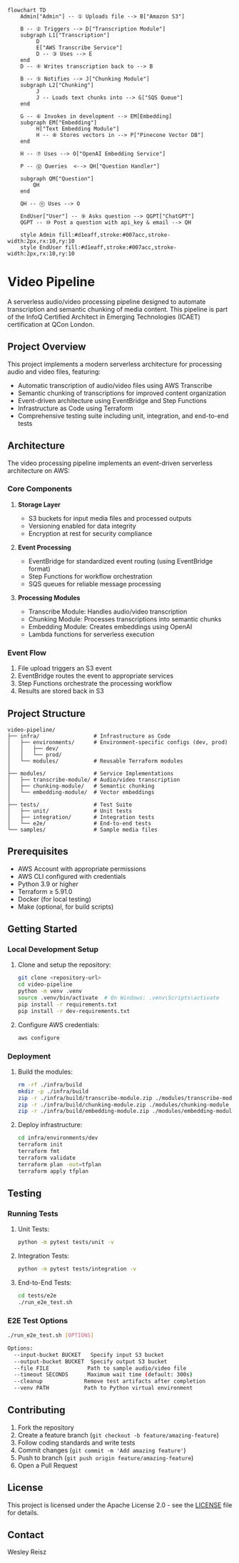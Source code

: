 ```mermaid
flowchart TD
    Admin["Admin"] -- ① Uploads file --> B["Amazon S3"]

    B -- ② Triggers --> D["Transcription Module"]
    subgraph L1["Transcription"]
         D
         E["AWS Transcribe Service"]
         D -- ③ Uses --> E
    end
    D -- ④ Writes transcription back to --> B

    B -- ⑤ Notifies --> J["Chunking Module"]
    subgraph L2["Chunking"]
         J
         J -- Loads text chunks into --> G["SQS Queue"]
    end

    G -- ⑥ Invokes in development --> EM[Embedding]
    subgraph EM["Embedding"]
         H["Text Embedding Module"]
         H -- ⑧ Stores vectors in --> P["Pinecone Vector DB"]
    end

    H -- ⑦ Uses --> O["OpenAI Embedding Service"]

    P -- ⑫ Queries  <--> QH["Question Handler"]

    subgraph QM["Question"]
        QH
    end

    QH -- ⑪ Uses --> O

    EndUser["User"] -- ⑨ Asks question --> QGPT["ChatGPT"]
    QGPT -- ⑩ Post a question with api_key & email --> QH

    style Admin fill:#d1eaff,stroke:#007acc,stroke-width:2px,rx:10,ry:10
    style EndUser fill:#d1eaff,stroke:#007acc,stroke-width:2px,rx:10,ry:10

```

# Video Pipeline

A serverless audio/video processing pipeline designed to automate transcription and semantic chunking of media content. This pipeline is part of the InfoQ Certified Architect in Emerging Technologies (ICAET) certification at QCon London.

## Project Overview

This project implements a modern serverless architecture for processing audio and video files, featuring:

- Automatic transcription of audio/video files using AWS Transcribe
- Semantic chunking of transcriptions for improved content organization
- Event-driven architecture using EventBridge and Step Functions
- Infrastructure as Code using Terraform
- Comprehensive testing suite including unit, integration, and end-to-end tests

## Architecture

The video processing pipeline implements an event-driven serverless architecture on AWS:

### Core Components

1. **Storage Layer**
   - S3 buckets for input media files and processed outputs
   - Versioning enabled for data integrity
   - Encryption at rest for security compliance

2. **Event Processing**
   - EventBridge for standardized event routing (using EventBridge format)
   - Step Functions for workflow orchestration
   - SQS queues for reliable message processing

3. **Processing Modules**
   - Transcribe Module: Handles audio/video transcription
   - Chunking Module: Processes transcriptions into semantic chunks
   - Embedding Module: Creates embeddings using OpenAI
   - Lambda functions for serverless execution

### Event Flow

1. File upload triggers an S3 event
2. EventBridge routes the event to appropriate services
3. Step Functions orchestrate the processing workflow
4. Results are stored back in S3

## Project Structure

```
video-pipeline/
├── infra/                 # Infrastructure as Code
│   ├── environments/      # Environment-specific configs (dev, prod)
│   │   ├── dev/
│   │   └── prod/
│   └── modules/           # Reusable Terraform modules
│
├── modules/               # Service Implementations
│   ├── transcribe-module/ # Audio/video transcription
│   ├── chunking-module/   # Semantic chunking
│   └── embedding-module/  # Vector embeddings
│
├── tests/                 # Test Suite
│   ├── unit/              # Unit tests
│   ├── integration/       # Integration tests
│   └── e2e/               # End-to-end tests
└── samples/               # Sample media files
```

## Prerequisites

- AWS Account with appropriate permissions
- AWS CLI configured with credentials
- Python 3.9 or higher
- Terraform ≥ 5.91.0
- Docker (for local testing)
- Make (optional, for build scripts)


## Getting Started

### Local Development Setup

1. Clone and setup the repository:
   ```bash
   git clone <repository-url>
   cd video-pipeline
   python -m venv .venv
   source .venv/bin/activate  # On Windows: .venv\Scripts\activate
   pip install -r requirements.txt
   pip install -r dev-requirements.txt
   ```

2. Configure AWS credentials:
   ```bash
   aws configure
   ```

### Deployment

1. Build the modules:
   ```bash
   rm -rf ./infra/build
   mkdir -p ./infra/build
   zip -r ./infra/build/transcribe-module.zip ./modules/transcribe-module
   zip -r ./infra/build/chunking-module.zip ./modules/chunking-module
   zip -r ./infra/build/embedding-module.zip ./modules/embedding-module
   ```

2. Deploy infrastructure:
   ```bash
   cd infra/environments/dev
   terraform init
   terraform fmt
   terraform validate
   terraform plan -out=tfplan
   terraform apply tfplan
   ```

## Testing

### Running Tests

1. Unit Tests:
   ```bash
   python -m pytest tests/unit -v
   ```

2. Integration Tests:
   ```bash
   python -m pytest tests/integration -v
   ```

3. End-to-End Tests:
   ```bash
   cd tests/e2e
   ./run_e2e_test.sh
   ```

### E2E Test Options

```bash
./run_e2e_test.sh [OPTIONS]

Options:
  --input-bucket BUCKET   Specify input S3 bucket
  --output-bucket BUCKET  Specify output S3 bucket
  --file FILE            Path to sample audio/video file
  --timeout SECONDS      Maximum wait time (default: 300s)
  --cleanup             Remove test artifacts after completion
  --venv PATH           Path to Python virtual environment
```

## Contributing

1. Fork the repository
2. Create a feature branch (`git checkout -b feature/amazing-feature`)
3. Follow coding standards and write tests
4. Commit changes (`git commit -m 'Add amazing feature'`)
5. Push to branch (`git push origin feature/amazing-feature`)
6. Open a Pull Request

## License

This project is licensed under the Apache License 2.0 - see the [LICENSE](LICENSE) file for details.

## Contact

Wesley Reisz